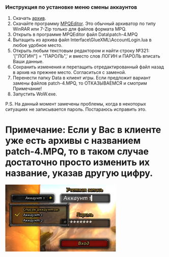 ### Инструкция по установке меню смены аккаунтов

1. Скачать [архив](https://drive.google.com/file/d/13dzkY5vI7FdmnDwcARku1dqKdWm2HeOt/view).
2. Скачайте программу [MPQEditor](http://www.zezula.net/en/mpq/download.html). Это обычный архиватор по типу WinRAR или 7-Zip только для файлов формата MPQ.
3. Открыть в программе MPQEditor файл Data\patch-4.MPQ
4. Вытащить из архива файл Interface\GlueXML\AccountLogin.lua в любое удобное место.
5. Открыть любым текстовым редактором и найти строку №321: '["ЛОГИН"] = "ПАРОЛЬ",' и вместо слов ЛОГИН и ПАРОЛЬ вписать Ваши данные.
6. Сохранить изменения и перетащить отредактированный файл назад в архив на прежнее место. Согласиться с заменой.
7. Перенести папку Data в клиент игры. Если предложит вариант замены файлов patch-4.MPQ, то ОТКАЗЫВАЕМСЯ и смотрим Примечание!
8. Запустить WoW.exe.

P.S. На данный момент замечены проблемы, когда в некоторых ситуациях не записывается пароль. Постараюсь исправить это.


# Примечание: Если у Вас в клиенте уже есть архивы с названием patch-4.MPQ, то в таком случае достаточно просто изменить их название, указав другую цифру.

![image1](assets\img\acc_menu_image.jpg)